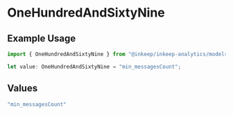 # OneHundredAndSixtyNine

## Example Usage

```typescript
import { OneHundredAndSixtyNine } from "@inkeep/inkeep-analytics/models/operations";

let value: OneHundredAndSixtyNine = "min_messagesCount";
```

## Values

```typescript
"min_messagesCount"
```